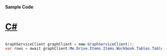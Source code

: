 #### Sample Code
# [C#](#tab/Csharp)

```C#

GraphServiceClient graphClient = new GraphServiceClient();
var rows = await graphClient.Me.Drive.Items.Items.Workbook.Tables.Tables.Rows.Rows.Request().GetAsync();

```